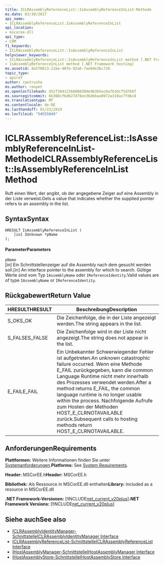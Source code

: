 ```yaml
---
title: ICLRAssemblyReferenceList::IsAssemblyReferenceInList-Methode
ms.date: 03/30/2017
api_name:
- ICLRAssemblyReferenceList.IsAssemblyReferenceInList
api_location:
- mscoree.dll
api_type:
- COM
f1_keywords:
- ICLRAssemblyReferenceList::IsAssemblyReferenceInList
helpviewer_keywords:
- ICLRAssemblyReferenceList::IsAssemblyReferenceInList method [.NET Framework hosting]
- IsAssemblyReferenceInList method [.NET Framework hosting]
ms.assetid: 8a570813-21be-407e-92a6-7ae8de3bc728
topic_type:
- apiref
author: rpetrusha
ms.author: ronpet
ms.openlocfilehash: d52f38412366880389e963b5ec6af63dcf5d768f
ms.sourcegitcommit: 6b308cf6d627d78ee36dbbae8972a310ac7fd6c8
ms.translationtype: MT
ms.contentlocale: de-DE
ms.lasthandoff: 01/23/2019
ms.locfileid: "54555049"
---
```

# <a name="iclrassemblyreferencelistisassemblyreferenceinlist-method"></a><span data-ttu-id="42f3c-102">ICLRAssemblyReferenceList::IsAssemblyReferenceInList-Methode</span><span class="sxs-lookup"><span data-stu-id="42f3c-102">ICLRAssemblyReferenceList::IsAssemblyReferenceInList Method</span></span>
<span data-ttu-id="42f3c-103">Ruft einen Wert, der angibt, ob der angegebene Zeiger auf eine Assembly in der Liste verweist.</span><span class="sxs-lookup"><span data-stu-id="42f3c-103">Gets a value that indicates whether the supplied pointer refers to an assembly in the list.</span></span>  
  
## <a name="syntax"></a><span data-ttu-id="42f3c-104">Syntax</span><span class="sxs-lookup"><span data-stu-id="42f3c-104">Syntax</span></span>  
  
```  
HRESULT IsAssemblyReferenceInList (  
    [in] IUnknown *pName  
);  
```  
  
#### <a name="parameters"></a><span data-ttu-id="42f3c-105">Parameter</span><span class="sxs-lookup"><span data-stu-id="42f3c-105">Parameters</span></span>  
 `pName`  
 <span data-ttu-id="42f3c-106">[in] Ein Schnittstellenzeiger auf die Assembly nach dem gesucht werden soll.</span><span class="sxs-lookup"><span data-stu-id="42f3c-106">[in] An interface pointer to the assembly for which to search.</span></span> <span data-ttu-id="42f3c-107">Gültige Werte sind vom Typ `IAssemblyName` oder `IReferenceIdentity`.</span><span class="sxs-lookup"><span data-stu-id="42f3c-107">Valid values are of type `IAssemblyName` or `IReferenceIdentity`.</span></span>  
  
## <a name="return-value"></a><span data-ttu-id="42f3c-108">Rückgabewert</span><span class="sxs-lookup"><span data-stu-id="42f3c-108">Return Value</span></span>  
  
|<span data-ttu-id="42f3c-109">HRESULT</span><span class="sxs-lookup"><span data-stu-id="42f3c-109">HRESULT</span></span>|<span data-ttu-id="42f3c-110">Beschreibung</span><span class="sxs-lookup"><span data-stu-id="42f3c-110">Description</span></span>|  
|-------------|-----------------|  
|<span data-ttu-id="42f3c-111">S_OK</span><span class="sxs-lookup"><span data-stu-id="42f3c-111">S_OK</span></span>|<span data-ttu-id="42f3c-112">Die Zeichenfolge, die in der Liste angezeigt werden.</span><span class="sxs-lookup"><span data-stu-id="42f3c-112">The string appears in the list.</span></span>|  
|<span data-ttu-id="42f3c-113">S_FALSE</span><span class="sxs-lookup"><span data-stu-id="42f3c-113">S_FALSE</span></span>|<span data-ttu-id="42f3c-114">Die Zeichenfolge wird in der Liste nicht angezeigt.</span><span class="sxs-lookup"><span data-stu-id="42f3c-114">The string does not appear in the list.</span></span>|  
|<span data-ttu-id="42f3c-115">E_FAIL</span><span class="sxs-lookup"><span data-stu-id="42f3c-115">E_FAIL</span></span>|<span data-ttu-id="42f3c-116">Ein Unbekannter Schwerwiegender Fehler ist aufgetreten.</span><span class="sxs-lookup"><span data-stu-id="42f3c-116">An unknown catastrophic failure occurred.</span></span> <span data-ttu-id="42f3c-117">Wenn eine Methode E_FAIL zurückgegeben, kann die common Language Runtime nicht mehr innerhalb des Prozesses verwendet werden.</span><span class="sxs-lookup"><span data-stu-id="42f3c-117">After a method returns E_FAIL, the common language runtime is no longer usable within the process.</span></span> <span data-ttu-id="42f3c-118">Nachfolgende Aufrufe zum Hosten der Methoden HOST_E_CLRNOTAVAILABLE zurück.</span><span class="sxs-lookup"><span data-stu-id="42f3c-118">Subsequent calls to hosting methods return HOST_E_CLRNOTAVAILABLE.</span></span>|  
  
## <a name="requirements"></a><span data-ttu-id="42f3c-119">Anforderungen</span><span class="sxs-lookup"><span data-stu-id="42f3c-119">Requirements</span></span>  
 <span data-ttu-id="42f3c-120">**Plattformen:** Weitere Informationen finden Sie unter [Systemanforderungen](../../../../docs/framework/get-started/system-requirements.md).</span><span class="sxs-lookup"><span data-stu-id="42f3c-120">**Platforms:** See [System Requirements](../../../../docs/framework/get-started/system-requirements.md).</span></span>  
  
 <span data-ttu-id="42f3c-121">**Header:** MSCorEE.h</span><span class="sxs-lookup"><span data-stu-id="42f3c-121">**Header:** MSCorEE.h</span></span>  
  
 <span data-ttu-id="42f3c-122">**Bibliothek:** Als Ressource in MSCorEE.dll enthalten</span><span class="sxs-lookup"><span data-stu-id="42f3c-122">**Library:** Included as a resource in MSCorEE.dll</span></span>  
  
 <span data-ttu-id="42f3c-123">**.NET Framework-Versionen:** [!INCLUDE[net_current_v20plus](../../../../includes/net-current-v20plus-md.md)]</span><span class="sxs-lookup"><span data-stu-id="42f3c-123">**.NET Framework Versions:** [!INCLUDE[net_current_v20plus](../../../../includes/net-current-v20plus-md.md)]</span></span>  
  
## <a name="see-also"></a><span data-ttu-id="42f3c-124">Siehe auch</span><span class="sxs-lookup"><span data-stu-id="42f3c-124">See also</span></span>
- [<span data-ttu-id="42f3c-125">ICLRAssemblyIdentityManager-Schnittstelle</span><span class="sxs-lookup"><span data-stu-id="42f3c-125">ICLRAssemblyIdentityManager Interface</span></span>](../../../../docs/framework/unmanaged-api/hosting/iclrassemblyidentitymanager-interface.md)
- [<span data-ttu-id="42f3c-126">ICLRAssemblyReferenceList-Schnittstelle</span><span class="sxs-lookup"><span data-stu-id="42f3c-126">ICLRAssemblyReferenceList Interface</span></span>](../../../../docs/framework/unmanaged-api/hosting/iclrassemblyreferencelist-interface.md)
- [<span data-ttu-id="42f3c-127">IHostAssemblyManager-Schnittstelle</span><span class="sxs-lookup"><span data-stu-id="42f3c-127">IHostAssemblyManager Interface</span></span>](../../../../docs/framework/unmanaged-api/hosting/ihostassemblymanager-interface.md)
- [<span data-ttu-id="42f3c-128">IHostAssemblyStore-Schnittstelle</span><span class="sxs-lookup"><span data-stu-id="42f3c-128">IHostAssemblyStore Interface</span></span>](../../../../docs/framework/unmanaged-api/hosting/ihostassemblystore-interface.md)
